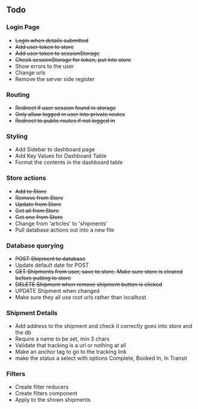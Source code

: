 ## Todo

### Login Page
* ~~Login when details submitted~~
* ~~Add user token to store~~
* ~~Add user token to sessionStorage~~
* ~~Check sessionStorage for token, put into store~~
* Show errors to the user
* Change urls
* Remove the server side register

### Routing
* ~~Redirect if user session found in storage~~
* ~~Only allow logged in user into private routes~~
* ~~Redirect to public routes if not logged in~~

### Styling
* Add Sidebar to dashboard page
* Add Key Values for Dashboard Table
* Format the contents in the dashboard table

### Store actions
* ~~Add to Store~~
* ~~Remove from Store~~
* ~~Update from Store~~
* ~~Get all from Store~~
* ~~Get one from Store~~
* Change from 'articles' to 'shipments'
* Pull database actions out into a new file

### Database querying
* ~~POST Shipment to database~~
* Update default date for POST
* ~~GET Shipments from user, save to store. Make sure store is cleared before putting to store~~
* ~~DELETE Shipment when remove shipment button is clicked~~
* UPDATE Shipment when changed
* Make sure they all use root urls rather than localhost

### Shipment Details
* Add address to the shipment and check it correctly goes into store and the db
* Require a name to be set, min 3 chars
* Validate that tracking is a url or nothing at all
* Make an anchor tag to go to the tracking link
* make the status a select with options Complete, Booked In, In Transit

### Filters
* Create filter reducers
* Create filters component
* Apply to the shown shipments
